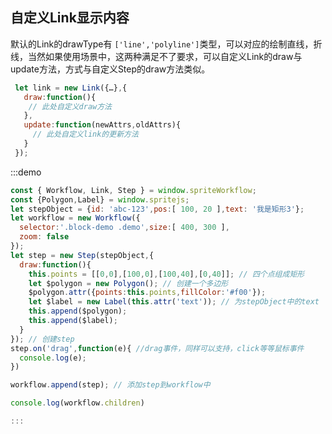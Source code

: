 ## 自定义Link显示内容
默认的Link的drawType有 ```['line','polyline']```类型，可以对应的绘制直线，折线，当然如果使用场景中，这两种满足不了要求，可以自定义Link的draw与update方法，方式与自定义Step的draw方法类似。
```javascript
 let link = new Link({…},{
   draw:function(){
    // 此处自定义draw方法
   },
   update:function(newAttrs,oldAttrs){
     // 此处自定义link的更新方法
   }
 });
```
:::demo

```javascript
const { Workflow, Link, Step } = window.spriteWorkflow;
const {Polygon,Label} = window.spritejs;
let stepObject = {id: 'abc-123',pos:[ 100, 20 ],text: '我是矩形3'};
let workflow = new Workflow({
  selector:'.block-demo .demo',size:[ 400, 300 ],
  zoom: false
});
let step = new Step(stepObject,{
  draw:function(){
    this.points = [[0,0],[100,0],[100,40],[0,40]]; // 四个点组成矩形
    let $polygon = new Polygon(); // 创建一个多边形
    $polygon.attr({points:this.points,fillColor:'#f00'});
    let $label = new Label(this.attr('text')); // 为stepObject中的text
    this.append($polygon);
    this.append($label);
  }
}); // 创建step
step.on('drag',function(e){ //drag事件，同样可以支持，click等等鼠标事件
  console.log(e);
})

workflow.append(step); // 添加step到workflow中

console.log(workflow.children)

:::